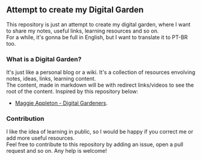## Attempt to create my Digital Garden

This repository is just an attempt to create my digital garden, where I want to share my notes, useful links, learning resources and so on. <br>
For a while, it's gonna be full in English, but I want to translate it to PT-BR too. 

### What is a Digital Garden?

It's just like a personal blog or a wiki. It's a collection of resources envolving notes, ideas, links, learning content. <br>
The content, made in markdown will be with redirect links/videos to see the root of the content. Inspired by this repository below:
- [Maggie Appleton - Digital Gardeners](https://github.com/MaggieAppleton/digital-gardeners). <br>


### Contribution

I like the idea of learning in public, so I would be happy if you correct me or add more useful resources. <br>
Feel free to contribute to this repository by adding an issue, open a pull request and so on. Any help is welcome!
